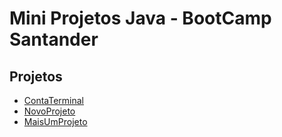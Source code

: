 # Mini Projetos Java - BootCamp Santander

## Projetos

- [ContaTerminal](./ContaTerminal)
- [NovoProjeto](./NovoProjeto)
- [MaisUmProjeto](./MaisUmProjeto)
